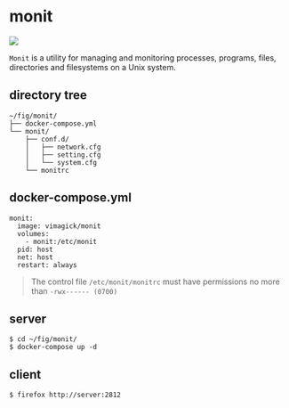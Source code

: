 monit
=====

[![](https://badge.imagelayers.io/vimagick/monit:latest.svg)](https://imagelayers.io/?images=vimagick/monit:latest)

`Monit` is a utility for managing and monitoring processes, programs, files,
directories and filesystems on a Unix system.

## directory tree

```
~/fig/monit/
├── docker-compose.yml
└── monit/
    ├── conf.d/
    │   ├── network.cfg
    │   ├── setting.cfg
    │   └── system.cfg
    └── monitrc
```

## docker-compose.yml

```
monit:
  image: vimagick/monit
  volumes:
    - monit:/etc/monit
  pid: host
  net: host
  restart: always
```

> The control file `/etc/monit/monitrc` must have permissions no more than
> `-rwx------ (0700)`

## server

```
$ cd ~/fig/monit/
$ docker-compose up -d
```

## client

```
$ firefox http://server:2812
```
